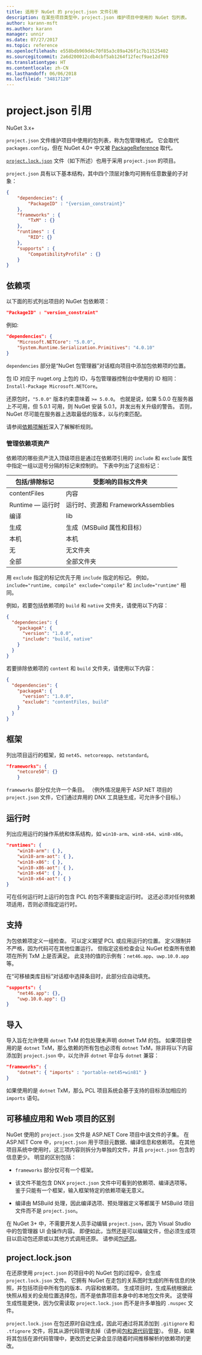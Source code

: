 ```yaml
---
title: 适用于 NuGet 的 project.json 文件引用
description: 在某些项目类型中，project.json 维护项目中使用的 NuGet 包列表。
author: karann-msft
ms.author: karann
manager: unnir
ms.date: 07/27/2017
ms.topic: reference
ms.openlocfilehash: e558bdb969d4c70f85a3c89a426f1c7b11525402
ms.sourcegitcommit: 2a6d200012cdb4cbf5ab1264f12fecf9ae12d769
ms.translationtype: HT
ms.contentlocale: zh-CN
ms.lasthandoff: 06/06/2018
ms.locfileid: "34817120"
---
```

# <a name="projectjson-reference"></a>project.json 引用

NuGet 3.x+

`project.json` 文件维护项目中使用的包列表，称为包管理格式。 它会取代 `packages.config`，但在 NuGet 4.0+ 中又被 [PackageReference](../consume-packages/package-references-in-project-files.md) 取代。

[`project.lock.json`](#projectlockjson) 文件（如下所述）也用于采用 `project.json` 的项目。

`project.json` 具有以下基本结构，其中四个顶层对象均可拥有任意数量的子对象：

```json
{
    "dependencies": {
        "PackageID" : "{version_constraint}"
    },
    "frameworks" : {
        "TxM" : {}
    },
    "runtimes" : {
        "RID": {}
    },
    "supports" : {
        "CompatibilityProfile" : {}
    }
}
```

## <a name="dependencies"></a>依赖项

以下面的形式列出项目的 NuGet 包依赖项：

```json
"PackageID" : "version_constraint"
```

例如:

```json
"dependencies": {
    "Microsoft.NETCore": "5.0.0",
    "System.Runtime.Serialization.Primitives": "4.0.10"
}
```

`dependencies` 部分是“NuGet 包管理器”对话框向项目中添加包依赖项的位置。

包 ID 对应于 nuget.org 上包的 ID，与包管理器控制台中使用的 ID 相同：`Install-Package Microsoft.NETCore`。

还原包时，`"5.0.0"` 版本约束意味着 `>= 5.0.0`。 也就是说，如果 5.0.0 在服务器上不可用，但 5.0.1 可用，则 NuGet 安装 5.0.1，并发出有关升级的警告。 否则，NuGet 尽可能在服务器上选取最低的版本，以与约束匹配。

请参阅[依赖项解析](../consume-packages/dependency-resolution.md)深入了解解析规则。

### <a name="managing-dependency-assets"></a>管理依赖项资产

依赖项的哪些资产流入顶级项目是通过在依赖项引用的 `include` 和 `exclude` 属性中指定一组以逗号分隔的标记来控制的。 下表中列出了这些标记：

| 包括/排除标记 | 受影响的目标文件夹 |
| --- | --- |
| contentFiles | 内容  |
| Runtime — 运行时 | 运行时、资源和 FrameworkAssemblies  |
| 编译 | lib |
| 生成 | 生成（MSBuild 属性和目标） |
| 本机 | 本机 |
| 无 | 无文件夹 |
| 全部 | 全部文件夹 |

用 `exclude` 指定的标记优先于用 `include` 指定的标记。 例如，`include="runtime, compile" exclude="compile"` 和 `include="runtime"` 相同。

例如，若要包括依赖项的 `build` 和 `native` 文件夹，请使用以下内容：

```json
{
  "dependencies": {
    "packageA": {
      "version": "1.0.0",
      "include": "build, native"
    }
  }
}
```

若要排除依赖项的 `content` 和 `build` 文件夹，请使用以下内容：

```json
{
  "dependencies": {
    "packageA": {
      "version": "1.0.0",
      "exclude": "contentFiles, build"
    }
  }
}
```

## <a name="frameworks"></a>框架

列出项目运行的框架，如 `net45`、`netcoreapp`、`netstandard`。

```json
"frameworks": {
    "netcore50": {}
    }
 ```

`frameworks` 部分仅允许一个条目。 （例外情况是用于 ASP.NET 项目的 `project.json` 文件，它们通过弃用的 DNX 工具链生成，可允许多个目标。）

## <a name="runtimes"></a>运行时

列出应用运行的操作系统和体系结构，如 `win10-arm`、`win8-x64`、`win8-x86`。

```json
"runtimes": {
    "win10-arm": { },
    "win10-arm-aot": { },
    "win10-x86": { },
    "win10-x86-aot": { },
    "win10-x64": { },
    "win10-x64-aot": { }
}
```

可在任何运行时上运行的包含 PCL 的包不需要指定运行时。 这还必须对任何依赖项适用，否则必须指定运行时。


## <a name="supports"></a>支持

为包依赖项定义一组检查。 可以定义期望 PCL 或应用运行的位置。 定义限制并不严格，因为代码可在其他位置运行。 但指定这些检查会让 NuGet 检查所有依赖项在所列 TxM 上是否满足。 此支持的值的示例有：`net46.app`、`uwp.10.0.app` 等。

在“可移植类库目标”对话框中选择条目时，此部分应自动填充。

```json
"supports": {
    "net46.app": {},
    "uwp.10.0.app": {}
}
```

## <a name="imports"></a>导入

导入旨在允许使用 `dotnet` TxM 的包处理未声明 dotnet TxM 的包。 如果项目使用的是 `dotnet` TxM，那么依赖的所有包也必须有 `dotnet` TxM，除非将以下内容添加到 `project.json` 中，以允许非 `dotnet` 平台与 `dotnet` 兼容：

```json
"frameworks": {
    "dotnet": { "imports" : "portable-net45+win81" }
}
```

如果使用的是 `dotnet` TxM，那么 PCL 项目系统会基于支持的目标添加相应的 `imports` 语句。

## <a name="differences-from-portable-apps-and-web-projects"></a>可移植应用和 Web 项目的区别

NuGet 使用的 `project.json` 文件是 ASP.NET Core 项目中该文件的子集。 在 ASP.NET Core 中，`project.json` 用于项目元数据、编译信息和依赖项。 在其他项目系统中使用时，这三项内容则拆分为单独的文件，并且 `project.json` 包含的信息更少。 明显的区别包括：

- `frameworks` 部分仅可有一个框架。

- 该文件不能包含 DNX `project.json` 文件中可看到的依赖项、编译选项等。 鉴于只能有一个框架，输入框架特定的依赖项毫无意义。

- 编译由 MSBuild 处理，因此编译选项、预处理器定义等都属于 MSBuild 项目文件而不是 `project.json`。

在 NuGet 3+ 中，不需要开发人员手动编辑 `project.json`，因为 Visual Studio 中的包管理器 UI 会操作内容。 即便如此，当然还是可以编辑文件，但必须生成项目以启动包还原或以其他方式调用还原。 请参阅[包还原](../consume-packages/package-restore.md)。


## <a name="projectlockjson"></a>project.lock.json

在还原使用 `project.json` 的项目中的 NuGet 包的过程中，会生成 `project.lock.json` 文件。 它拥有 NuGet 在走包的关系图时生成的所有信息的快照，并包括项目中所有包的版本、内容和依赖项。 生成项目时，生成系统根据此快照从相关的全局位置选择包，而不是依靠项目本身中的本地包文件夹。 这使得生成性能更快，因为仅需读取 `project.lock.json` 而不是许多单独的 `.nuspec` 文件。

`project.lock.json` 在包还原时自动生成，因此可通过将其添加到 `.gitignore` 和 `.tfignore` 文件，将其从源代码管理去掉（请参阅[包和源代码管理](../consume-packages/packages-and-source-control.md)）。 但是，如果将其包括在源代码管理中，更改历史记录会显示随着时间推移解析的依赖项的更改。
